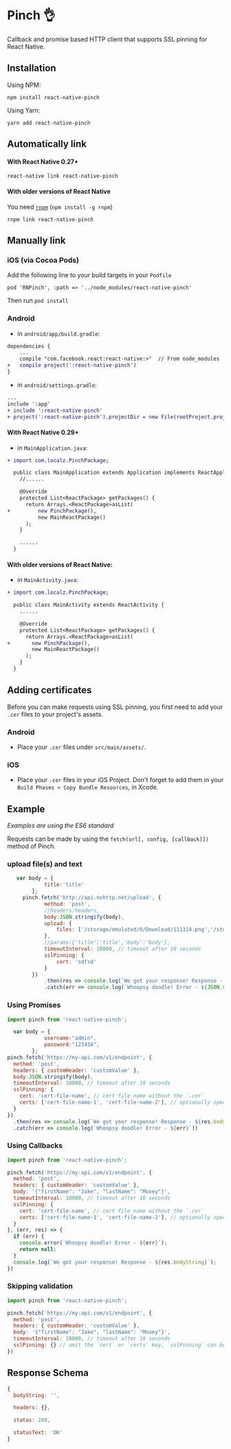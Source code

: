 # Pinch 👌

Callback and promise based HTTP client that supports SSL pinning for React Native.

## Installation

Using NPM:
```
npm install react-native-pinch
```

Using Yarn:
```
yarn add react-native-pinch
```

## Automatically link

#### With React Native 0.27+

```shell
react-native link react-native-pinch
```

#### With older versions of React Native

You need [`rnpm`](https://github.com/rnpm/rnpm) (`npm install -g rnpm`)

```shell
rnpm link react-native-pinch
```

## Manually link

### iOS (via Cocoa Pods)
Add the following line to your build targets in your `Podfile`

`pod 'RNPinch', :path => '../node_modules/react-native-pinch'`

Then run `pod install`

### Android

- in `android/app/build.gradle`:

```diff
dependencies {
    ...
    compile "com.facebook.react:react-native:+"  // From node_modules
+   compile project(':react-native-pinch')
}
```

- in `android/settings.gradle`:

```diff
...
include ':app'
+ include ':react-native-pinch'
+ project(':react-native-pinch').projectDir = new File(rootProject.projectDir, '../node_modules/react-native-pinch/android')
```

#### With React Native 0.29+

- in `MainApplication.java`:

```diff
+ import com.localz.PinchPackage;

  public class MainApplication extends Application implements ReactApplication {
    //......

    @Override
    protected List<ReactPackage> getPackages() {
      return Arrays.<ReactPackage>asList(
+         new PinchPackage(),
          new MainReactPackage()
      );
    }

    ......
  }
```

#### With older versions of React Native:

- in `MainActivity.java`:

```diff
+ import com.localz.PinchPackage;

  public class MainActivity extends ReactActivity {
    ......

    @Override
    protected List<ReactPackage> getPackages() {
      return Arrays.<ReactPackage>asList(
+       new PinchPackage(),
        new MainReactPackage()
      );
    }
  }
```

## Adding certificates

Before you can make requests using SSL pinning, you first need to add your `.cer` files to your project's assets.

### Android

 - Place your `.cer` files under `src/main/assets/`.

### iOS

 - Place your `.cer` files in your iOS Project. Don't forget to add them in your `Build Phases > Copy Bundle Resources`, in Xcode.


## Example
*Examples are using the ES6 standard*

Requests can be made by using the `fetch(url[, config, [callback]])` method of Pinch.
### upload file(s) and text
```javascript
   var body = {
            title:'title'
        };
     pinch.fetch('http://api.nohttp.net/upload', {
            method: 'post',
            //headers:headers,
            body:JSON.stringify(body),
            upload: {
                files: ['/storage/emulated/0/Download/111314.png','/storage/emulated/0/Download/111313.png']
            },
            //params:{'title':'title','body':'body'},
            timeoutInterval: 10000, // timeout after 10 seconds
            sslPinning: {
                cert: 'sdfsd'
            }
        })
            .then(res => console.log(`We got your response! Response - ${res.bodyString})`))
            .catch(err => console.log(`Whoopsy doodle! Error - ${JSON.stringify(err)}`))
```
### Using Promises
```javascript
import pinch from 'react-native-pinch';

  var body = {
            username:"admin",
            password:"123456",
        };
pinch.fetch('https://my-api.com/v1/endpoint', {
  method: 'post',
  headers: { customHeader: 'customValue' },
  body:JSON.stringify(body),
  timeoutInterval: 10000, // timeout after 10 seconds
  sslPinning: {
    cert: 'cert-file-name', // cert file name without the `.cer`
    certs: ['cert-file-name-1', 'cert-file-name-2'], // optionally specify multiple certificates
  }
})
  .then(res => console.log(`We got your response! Response - ${res.bodyString}`))
  .catch(err => console.log(`Whoopsy doodle! Error - ${err}`))
```

### Using Callbacks
```javascript
import pinch from 'react-native-pinch';

pinch.fetch('https://my-api.com/v1/endpoint', {
  method: 'post',
  headers: { customHeader: 'customValue' },
  body: '{"firstName": "Jake", "lastName": "Moxey"}',
  timeoutInterval: 10000, // timeout after 10 seconds
  sslPinning: {
    cert: 'cert-file-name', // cert file name without the `.cer`
    certs: ['cert-file-name-1', 'cert-file-name-2'], // optionally specify multiple certificates
  }
}, (err, res) => {
  if (err) {
    console.error(`Whoopsy doodle! Error - ${err}`);
    return null;
  }
  console.log(`We got your response! Response - ${res.bodyString}`);
})
```

### Skipping validation

```javascript
import pinch from 'react-native-pinch';

pinch.fetch('https://my-api.com/v1/endpoint', {
  method: 'post',
  headers: { customHeader: 'customValue' },
  body: '{"firstName": "Jake", "lastName": "Moxey"}',
  timeoutInterval: 10000, // timeout after 10 seconds
  sslPinning: {} // omit the `cert` or `certs` key, `sslPinning` can be ommited as well
})
```

## Response Schema
```javascript
{
  bodyString: '',

  headers: {},

  status: 200,

  statusText: 'OK'
}
```
